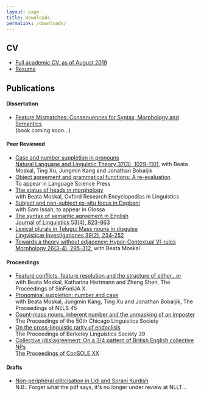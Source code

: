 ```yaml
---
layout: page
title: Downloads
permalink: /downloads/
---
```


## CV

- [Full academic CV, as of August 2019](/assets/docs/smithcvfull.pdf)
- [Resume](/assets/docs/pwsmithresume.pdf)

## Publications

#### Dissertation

- [Feature Mismatches: Consequences for Syntax, Morphology and Semantics](/assets/docs/smith_feature_mismatches.pdf) <br> (book coming soon...)

#### Peer Reviewed
- [Case and number suppletion in pronouns](/assets/docs/smith_et_al_case_number.pdf)<br> [Natural Language and Linguistic Theory 37(3), 1029-1101](https://link.springer.com/article/10.1007/s11049-018-9425-0), with Beata Moskal, Ting Xu, Jungmin Kang and Jonathan Bobaljik
- [Object agreement and grammatical functions: A re-evaluation](/assets/docs/smith_khantydom.pdf)<br>To appear in Language Science Press
- [The status of heads in morphology](/assets/docs/MoskalSmith-HeadsFinal.pdf)<br> with Beata Moskal, Oxford Research Encyclopedias in Linguistics
- [Subject and non-subject ex-situ focus in Dagbani](/assets/docs/issah_smith_Dagbani.pdf)<br>with Sam Issah, to appear in Glossa
- [The syntax of semantic agreement in English](/assets/docs/smith_the_syntax_of_semantic_agreement.pdf) <br> [Journal of Linguistics 53(4), 823-863](https://doi.org/10.1017/S0022226716000360)
- [Lexical plurals in Telugu: Mass nouns in disguise](/assets/docs/smith_mass_nouns_in_disguise.pdf) <br>[Lingvisticæ Investigationes 39(2), 234-252](https://benjamins.com/#catalog/journals/li.39.2/toc)
- [Towards a theory without adjacency: Hyper-Contextual VI-rules](/assets/docs/moskal_smith_adjacency.pdf)<br>[Morphology 26(3-4), 295-312](http://link.springer.com/journal/11525/26/3/page/1), with Beata Moskal



#### Proceedings
- [Feature conflicts, feature resolution and the structure of *either...or*](/assets/docs/smith_et_al_either_or.pdf)<br>with Beata Moskal, Katharina Hartmann and Zheng Shen, The Proceedings of SinFonIJA X.
- [Pronominal suppletion: number and case](/assets/docs/smith_et_al_pronominal_suppletion.pdf)<br>with Beata Moskal, Jungmin Kang, Ting Xu and Jonathan Bobaljik, The Proceedings of NELS 45
- [Count-mass nouns, inherent number and the unmasking of an imposter](/assets/docs/smith_count_mass_nouns.pdf)<br>The Proceedings of the 50th Chicago Linguistics Society
- [On the cross-linguistic rarity of endoclisis](/assets/docs/smith_endoclisis_rarity.pdf)<br>The Proceedings of Berkeley Linguistics Society 39
- [Collective (dis)agreement: On a 3/4 pattern of British English collective NPs](/assets/docs/smith_collective_disagreement_paper.pdf)<br> [The Proceedings of ConSOLE XX](http://media.leidenuniv.nl/legacy/console20-proceedings-smith.pdf)

#### Drafts

- [Non-peripheral cliticisation in Udi and Sorani Kurdish](/assets/docs/smith_non_peripheral_cliticization.pdf)<br>N.B.: Forget what the pdf says, it's no longer under review at NLLT...

